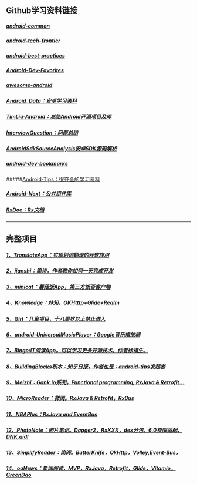 ## Github学习资料链接
##### [android-common](https://github.com/Trinea/android-common)
##### [android-tech-frontier](https://github.com/hehonghui/android-tech-frontier)
##### [android-best-practices](https://github.com/futurice/android-best-practices)
##### [Android-Dev-Favorites](https://github.com/ruijun/Android-Dev-Favorites)
##### [awesome-android](https://github.com/snowdream/awesome-android#Maven)
##### [Android_Data：安卓学习资料 ](https://github.com/Freelander/Android_Data)

##### [TimLiu-Android：总结Android开源项目及库](https://github.com/Tim9Liu9/TimLiu-Android)
##### [InterviewQuestion：问题总结](https://github.com/leerduo/InterviewQuestion)
##### [AndroidSdkSourceAnalysis安卓SDK源码解析](https://github.com/LittleFriendsGroup/AndroidSdkSourceAnalysis)

##### [android-dev-bookmarks](https://github.com/zhengxiaopeng/android-dev-bookmarks)
#####[Android-Tips：很齐全的学习资料](https://github.com/tangqi92/Android-Tips)
##### [Android-Next：公共组件库](https://github.com/mcxiaoke/Android-Next)
##### [RxDoc：Rx文档](https://github.com/mcxiaoke/RxDocs)
---
## 完整项目
##### [1、TranslateApp：实现划词翻译的开软应用](https://github.com/maoruibin/TranslateApp)
##### [2、jianshi：简诗，作者教你如何一天完成开发](https://github.com/wingjay/jianshi)
##### [3、minicat：蘑菇饭App，第三方饭否客户端](https://github.com/mcxiaoke/minicat)
##### [4、Knowledge：妹知，OKHtttp+Glide+Realm](https://github.com/DanteAndroid/Knowledge)

##### [5、Girl：儿童项目，十八周岁以上禁止进入](https://github.com/flyou/Girls)
##### [6、android-UniversalMusicPlayer：Google音乐播放器](https://github.com/flyou/Girls)
##### [7、Bingo:IT阅读App。可以学习更多开源技术，作者徐福生。](https://github.com/sfsheng0322/Bingo)
##### [8、BuildingBlocks积木：知乎日报，作者也是：android-tips发起者](https://github.com/tangqi92/BuildingBlocks)
##### [9、Meizhi：Gank.io系列。Functional programming, RxJava & Retrofit...](https://github.com/drakeet/Meizhi)
##### [10、MicroReader：微阅。RxJava & Retrofit，RxBus](https://github.com/YiuChoi/MicroReader)
##### [11、NBAPlus：RxJava and EventBus](https://github.com/YiuChoi/MicroReader)
##### [12、PhotoNote：照片笔记。Dagger2，RxXXX，dex分包，6.0权限适配，DNK,aidl](https://github.com/yydcdut/PhotoNoter)
##### [13、SimplifyReader：简阅。ButterKnife，OkHttp，Volley,Event-Bus](https://github.com/SkillCollege/SimplifyReader)，
##### [14、ouNews：新闻阅读，MVP，RxJava，Retrofit，Glide，Vitamio，GreenDao](https://github.com/oubowu/OuNews)

